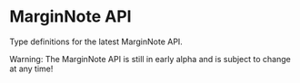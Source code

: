 # MarginNote API
Type definitions for the latest MarginNote API.

Warning: The MarginNote API is still in early alpha and is subject to change at any time!